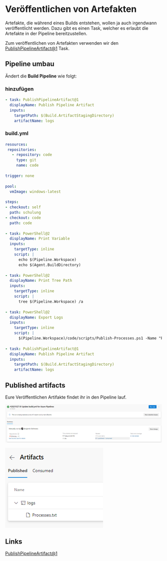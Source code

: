 # Veröffentlichen von Artefakten

Artefakte, die während eines Builds entstehen, wollen ja auch irgendwann veröffentlicht werden. Dazu gibt es einen Task, welcher es erlaubt die Artefakte in der Pipeline bereitzustellen.

Zum veröffentlichen von Artefakten verwenden wir den [PublishPipelineArtifact@1](https://docs.microsoft.com/en-us/azure/devops/pipelines/tasks/utility/publish-pipeline-artifact?view=azure-devops) Task. 

## Pipeline umbau
Ändert die **Build Pipeline** wie folgt:

### hinzufügen
```yaml
- task: PublishPipelineArtifact@1
  displayName: Publish Pipeline Artifact
  inputs:
    targetPath: $(Build.ArtifactStagingDirectory)
    artifactName: logs
```

### build.yml

```yaml
resources:
 repositories:
   - repository: code
     type: git
     name: code

trigger: none

pool:
  vmImage: windows-latest

steps:
- checkout: self
  path: schulung
- checkout: code
  path: code

- task: PowerShell@2
  displayName: Print Variable
  inputs:
    targetType: inline
    script: |
      echo $(Pipeline.Workspace)
      echo $(Agent.BuildDirectory)

- task: PowerShell@2
  displayName: Print Tree Path
  inputs:
    targetType: inline
    script: |
      tree $(Pipeline.Workspace) /a

- task: PowerShell@2
  displayName: Export Logs
  inputs:
    targetType: inline
    script: |
      $(Pipeline.Workspace)/code/scripts/Publish-Processes.ps1 -Name "Processes.txt" -Path $(Build.ArtifactStagingDirectory)

- task: PublishPipelineArtifact@1
  displayName: Publish Pipeline Artifact
  inputs:
    targetPath: $(Build.ArtifactStagingDirectory)
    artifactName: logs
```
## Published artifacts
Eure Veröffentlichen Artifakte findet ihr in den Pipeline lauf.

![Azure DevOps](Bild16.png)

![Azure DevOps](Bild17.png)

## Links

[PublishPipelineArtifact@1](https://docs.microsoft.com/en-us/azure/devops/pipelines/tasks/utility/publish-pipeline-artifact?view=azure-devops)